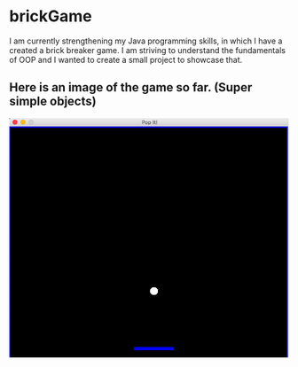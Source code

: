 # brickGame
I am currently strengthening my Java programming skills, in which I have a created a brick breaker game. 
I am striving to understand the fundamentals of OOP and I wanted to create a small project to showcase that.

## Here is an image of the game so far. (Super simple objects)

![Preview](https://github.com/oliverkpan/brickGame/blob/master/game.png)
